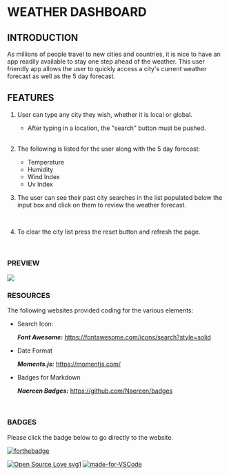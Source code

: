 # WEATHER DASHBOARD

## INTRODUCTION
 As millions of people travel to new cities and countries, it is nice to have an app readily available to stay one step ahead of the weather.  This user friendly app allows the user to quickly access a city's current weather forecast as well as the 5 day forecast.


## FEATURES
   1. User can type any city they wish, whether it is local or global.
      * After typing in a location, the "search" button must be pushed.
    <br>
    <br>

   2. The following is listed for the user along with the 5 day forecast:
      * Temperature
      * Humidity
      * Wind Index
      * Uv Index
    <br>
    

3. The user can see their past city searches in the list populated below the input box and click on them to review the weather forecast.

<br>

4. To clear the city list press the reset button and refresh the page.

<br>


### PREVIEW


<img src="assets\image\weather_dashboard.gif">

<br>

### RESOURCES

The following websites provided coding for the various elements:

* Search Icon:

    ***Font Awesome:*** https://fontawesome.com/icons/search?style=solid


* Date Format

    ***Moments.js:***  https://momentjs.com/


* Badges for Markdown

    ***Naereen Badges:*** https://github.com/Naereen/badges


<br>

### BADGES
Please click the badge below to go directly to the website.

[![forthebadge](https://forthebadge.com/images/badges/check-it-out.svg)](https://lturner19.github.io/weather_dashboard/)

[![Open Source Love svg1](https://badges.frapsoft.com/os/v1/open-source.svg?v=103)](https://github.com/ellerbrock/open-source-badges/)
[![made-for-VSCode](https://img.shields.io/badge/Made%20for-VSCode-1f425f.svg)](https://code.visualstudio.com/)











